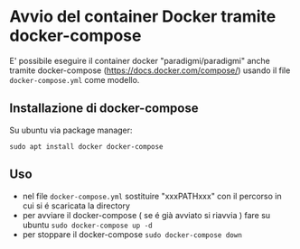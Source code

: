 # Avvio del container Docker tramite docker-compose

E' possibile eseguire il container docker "paradigmi/paradigmi" anche tramite docker-compose (https://docs.docker.com/compose/) usando il file `docker-compose.yml` come modello.

## Installazione di docker-compose

Su ubuntu via package manager:

`sudo apt install docker docker-compose`

## Uso
- nel file `docker-compose.yml` sostituire "xxxPATHxxx" con il percorso in cui si é scaricata la directory
- per avviare il docker-compose ( se é già avviato si riavvia ) fare su ubuntu `sudo docker-compose up -d`
- per stoppare il docker-compose `sudo docker-compose down`
